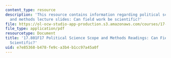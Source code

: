 ```yaml
---
content_type: resource
description: 'This resource contains information regarding political science scope
  and methods lecture slides: Can field work be scientific?'
file: https://ol-ocw-studio-app-production.s3.amazonaws.com/courses/17-801-political-science-scope-and-methods-fall-2017/e7e85368b478fe9ca3b4b1cc97a45a0f_MIT17_801F17_FieldWork.pdf
file_type: application/pdf
resourcetype: Document
title: '17.801F17 Political Science Scope and Methods Readings: Can Field Work Be
  Scientific?'
uid: e7e85368-b478-fe9c-a3b4-b1cc97a45a0f
---
```

